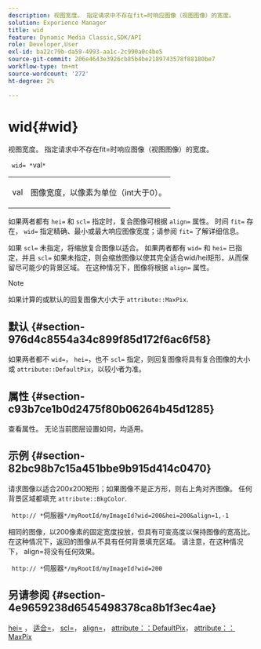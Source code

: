 ```yaml
---
description: 视图宽度。 指定请求中不存在fit=时响应图像（视图图像）的宽度。
solution: Experience Manager
title: wid
feature: Dynamic Media Classic,SDK/API
role: Developer,User
exl-id: ba22c79b-da59-4993-aa1c-2c990a0c4be5
source-git-commit: 206e4643e3926cb85b4be2189743578f88180be7
workflow-type: tm+mt
source-wordcount: '272'
ht-degree: 2%

---
```


# wid{#wid}

视图宽度。 指定请求中不存在fit=时响应图像（视图图像）的宽度。

` wid= *`val`*`

<table id="simpletable_E217453246F5441C896C1F69EA4D4218"> 
 <tr class="strow"> 
  <td class="stentry"> <p> <span class="varname"> val </span> </p> </td> 
  <td class="stentry"> <p>图像宽度，以像素为单位（int大于0）。 </p> </td> 
 </tr> 
</table>

如果两者都有 `hei=` 和 `scl=` 指定时，复合图像可根据 `align=` 属性。 时间 `fit=` 存在， `wid=` 指定精确、最小或最大响应图像宽度；请参阅 `fit=` 了解详细信息。

如果 `scl=` 未指定，将缩放复合图像以适合。 如果两者都有 `wid=` 和 `hei=` 已指定，并且 `scl=` 如果未指定，则会缩放图像以使其完全适合wid/hei矩形，从而保留尽可能少的背景区域。 在这种情况下，图像将根据 `align=` 属性。

>[!NOTE]
>
>如果计算的或默认的回复图像大小大于 `attribute::MaxPix`.

## 默认 {#section-976d4c8554a34c899f85d172f6ac6f58}

如果两者都不 `wid=`， `hei=`，也不 `scl=` 指定，则回复图像将具有复合图像的大小或 `attribute::DefaultPix`，以较小者为准。

## 属性 {#section-c93b7ce1b0d2475f80b06264b45d1285}

查看属性。 无论当前图层设置如何，均适用。

## 示例 {#section-82bc98b7c15a451bbe9b915d414c0470}

请求图像以适合200x200矩形；如果图像不是正方形，则右上角对齐图像。 任何背景区域都填充 `attribute::BkgColor`.

` http:// *`伺服器`*/myRootId/myImageId?wid=200&hei=200&align=1,-1`

相同的图像，以200像素的固定宽度投放，但具有可变高度以保持图像的宽高比。 在这种情况下，返回的图像从不具有任何背景填充区域。 请注意，在这种情况下， align=将没有任何效果。

` http:// *`伺服器`*/myRootId/myImageId?wid=200`

## 另请参阅 {#section-4e9659238d6545498378ca8b1f3ec4ae}

[hei=](../../../../../is-api/http-ref/image-serving-api-ref/c-http-protocol-reference/c-command-reference/r-is-http-hei.md#reference-6d6f556ccc0e4b98a815e8a5c1944a96) ， [适合=](../../../../../is-api/http-ref/image-serving-api-ref/c-http-protocol-reference/c-command-reference/r-fit.md#reference-f11bff6d93d143d6b135de3a923bc989)， [scl=](../../../../../is-api/http-ref/image-serving-api-ref/c-http-protocol-reference/c-command-reference/r-scl.md#reference-b2a74e493d0d407e98fe350551ba3fcc)， [align=](../../../../../is-api/http-ref/image-serving-api-ref/c-http-protocol-reference/c-command-reference/r-align.md#reference-b7d6b87c75124d78884f916dd6544bc7)， [attribute：：DefaultPix](../../../../../is-api/image-catalog/image-serving-api-ref/c-image-catalog-reference/c-attributes-reference/r-defaultpix.md#reference-996b2c22b30f4fd9b970c84063306df1)， [attribute：：MaxPix](../../../../../is-api/image-catalog/image-serving-api-ref/c-image-catalog-reference/c-attributes-reference/r-maxpix.md#reference-e167d396ac794079ba8b5e6eb16eeda5)
